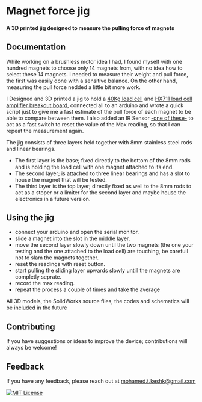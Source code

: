 # Magnet force jig
#### A 3D printed jig designed to measure the pulling force of magnets
## Documentation

While working on a brushless motor idea I had, I found myself with one hundred magnets to choose only 14 magnets from, with no idea how to select these 14 magnets.
I needed to measure their weight and pull force, the first was easily done with a sensitive balance. On the other hand, measuring the pull force nedded a little bit more work.

I Designed and 3D printed a jig to hold a [40Kg load cell](https://www.amazon.com/Uxcell-Aluminum-Weighting-Sensor-Electronic/dp/B00R1J9LEY/ref=sr_1_2?crid=2A4KRS9HJRERL&keywords=40kg+load+cell&qid=1685732450&sprefix=40kgload+cell%2Caps%2C185&sr=8-2) and [HX711 load cell amplifier breakout board](https://www.amazon.com/Amplifier-Breakout-Converter-Raspberry-Microcontroller/dp/B07MTYT95R/ref=sr_1_4?keywords=hx711+load+cell+amplifier+module&qid=1685737288&sprefix=hx711+%2Caps%2C185&sr=8-4), connected all to an arduino and wrote a quick script just to give me a fast estimate of the pull force of each magnet to be able to compare between them.
I also added an IR Sensor [-one of these-](https://www.amazon.com/WWZMDiB-Obstacle-Avoidance-Sensor-Module/dp/B0B74QJV8H/ref=sr_1_3?crid=MPBVF02UFVAB&keywords=ir+sensor&qid=1685853556&sprefix=ir+sensor%2Caps%2C210&sr=8-3v) to act as a fast switch to reset the value of the Max reading, so that I can repeat the measurement again.

The jig consists of three layers held together with 8mm stainless steel rods and linear bearings.
- The first layer is the base; fixed directly to the bottom of the 8mm rods and is holding the load cell with one magnet attached to its end.
- The second layer; is attached to three linear bearings and has a slot to house the magnet that will be tested.
- The third layer is the top layer; directly fixed as well to the 8mm rods to act as a stoper or a limiter for the second layer and maybe house the electronics in a future version.

## Using the jig
- connect your arduino and open the serial monitor.
- slide a magnet into the slot in the middle layer.
- move the second layer slowly down until the two magnets (the one your testing and the one attached to the load cell) are touching, be carefull not to slam the magnets together.
- reset the readings with reset button.
- start pulling the sliding layer upwards slowly untill the magnets are completly seprate.
- record the max reading.
- repeat the process a couple of times and take the average

All 3D models, the SolidWorks source files, the codes and schematics will be included in the future
## Contributing
If you have suggestions or ideas to improve the device; contributions will always be welcome! 
## Feedback

If you have any feedback, please reach out at mohamed.t.keshk@gmail.com

[![MIT License](https://img.shields.io/badge/License-MIT-green.svg)](https://choosealicense.com/licenses/mit/)
